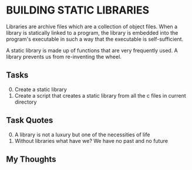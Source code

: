 # BUILDING STATIC LIBRARIES
Libraries are archive files which are a collection
of object files. When a library is statically linked to a
program, the library is embedded into the program's executable
in such a way that the executable is self-sufficient.  

A static library is made up of functions that are very frequently
used. A library prevents us from re-inventing the wheel.

## Tasks
0. Create a static library  
1. Create a script that creates a static library from all the c files in current directory

## Task Quotes
0. A library is not a luxury but one of the necessities of life  
1. Without libraries what have we? We have no past and no future

## My Thoughts
